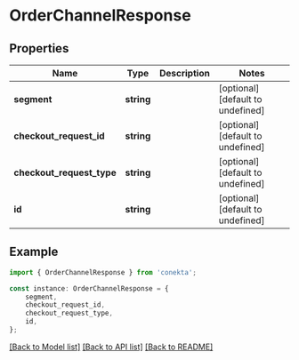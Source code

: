 # OrderChannelResponse


## Properties

Name | Type | Description | Notes
------------ | ------------- | ------------- | -------------
**segment** | **string** |  | [optional] [default to undefined]
**checkout_request_id** | **string** |  | [optional] [default to undefined]
**checkout_request_type** | **string** |  | [optional] [default to undefined]
**id** | **string** |  | [optional] [default to undefined]

## Example

```typescript
import { OrderChannelResponse } from 'conekta';

const instance: OrderChannelResponse = {
    segment,
    checkout_request_id,
    checkout_request_type,
    id,
};
```

[[Back to Model list]](../README.md#documentation-for-models) [[Back to API list]](../README.md#documentation-for-api-endpoints) [[Back to README]](../README.md)
